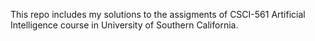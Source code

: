 This repo includes my solutions to the assigments of CSCI-561 Artificial Intelligence course in University of Southern California.
